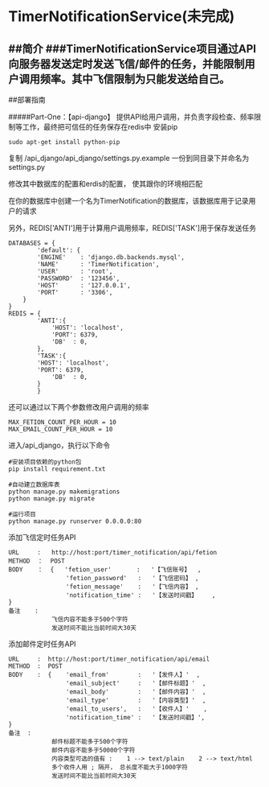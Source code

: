 # TimerNotificationService(未完成)

##简介
###TimerNotificationService项目通过API向服务器发送定时发送飞信/邮件的任务，并能限制用户调用频率。其中飞信限制为只能发送给自己。
---

##部署指南

#####Part-One：【api-django】 提供API给用户调用，并负责字段检查、频率限制等工作，最终把可信任的任务保存在redis中
安装pip
```	
sudo apt-get install python-pip
```
复制 /api_django/api_django/settings.py.example 一份到同目录下并命名为 settings.py

修改其中数据库的配置和erdis的配置， 使其跟你的环境相匹配

在你的数据库中创建一个名为TimerNotification的数据库，该数据库用于记录用户的请求

另外，REDIS['ANTI']用于计算用户调用频率，REDIS['TASK']用于保存发送任务
```    
DATABASES = {
    	'default': {
		'ENGINE'	: 'django.db.backends.mysql',
		'NAME'		: 'TimerNotification',
		'USER'		: 'root',
		'PASSWORD'	: '123456',
		'HOST'		: '127.0.0.1',
		'PORT'		: '3306',
	}
}
REDIS = {
       	'ANTI':{
	       	'HOST': 'localhost',
	       	'PORT': 6379,
	       	'DB'  : 0,
        },	
    	'TASK':{
	   	'HOST': 'localhost',
	   	'PORT': 6379,
	    	'DB'  : 0,
        }	
        }
```
还可以通过以下两个参数修改用户调用的频率
```
MAX_FETION_COUNT_PER_HOUR = 10  
MAX_EMAIL_COUNT_PER_HOUR = 10
```
进入/api_django，执行以下命令
```
#安装项目依赖的python包
pip install requirement.txt
    
#自动建立数据库表
python manage.py makemigrations
python manage.py migrate
   
#运行项目
python manage.py runserver 0.0.0.0:80
```
添加飞信定时任务API
```  
URL     :   http://host:port/timer_notification/api/fetion
METHOD  ：  POST
BODY    ：  {   'fetion_user'       :   '【飞信账号】	, 
                'fetion_password'   :   '【飞信密码】	,  
                'fetion_message'    :  	'【飞信内容】	,     
                'notification_time' :   '【发送时间戳】	,
}
备注    :   	
			飞信内容不能多于500个字符
			发送时间不能比当前时间大30天
```

添加邮件定时任务API
```   
URL     :  http://host:port/timer_notification/api/email
METHOD  :  POST
BODY    :  {    'email_from'        :   '【发件人】'  ,                                          
                'email_subject'     :   '【邮件标题】'  ,                                                     
                'email_body'        :   '【邮件内容】'  ,                                                     
                'email_type'        :   '【内容类型】'  ,                                       
                'email_to_users',   :   '【收件人】'    ,                                                 
                'notification_time' :   '【发送时间戳】',
}
备注	:   	
			邮件标题不能多于500个字符
			邮件内容不能多于50000个字符
			内容类型可选的值有 :    1 --> text/plain    2 --> text/html
			多个收件人用 ; 隔开， 总长度不能大于1000字符
			发送时间不能比当前时间大30天
```
